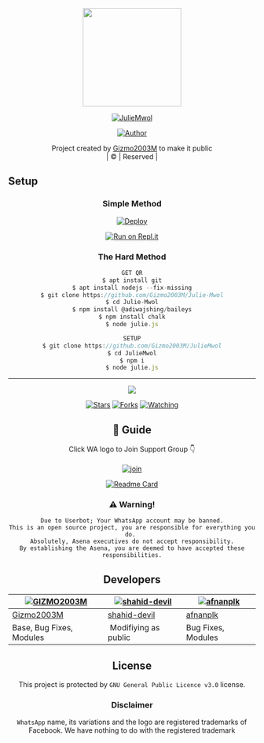 
<div align="center">
  <img border-radius: 15px src="https://avatars.githubusercontent.com/u/83164448?v=4" width="200" height="200"/>
  <p align="center">
<a href="#"><img title="JulieMwol" src="https://img.shields.io/badge/JulieMwol-green?colorA=%23ff0000&colorB=%23017e40&style=for-the-badge"></a>
</p>
  <p align="center">
<a href="https://github.com/Gizmo2003M"><img title="Author" src="https://img.shields.io/badge/Author-Gizmo2003M/JulieMwol?color=blue&style=for-the-badge&logo=whatsapp"></a>
</p>
</div>
<p align="center">
Project created by <a href="https://github.com/Gizmo2003M">Gizmo2003M</a> to make it public
    <br>
       | © |
        Reserved |
    <br> 
</p>

## Setup
<div align="center">

  ### Simple Method
  
[![Deploy](https://www.herokucdn.com/deploy/button.svg)](https://heroku.com/deploy?template=https://github.com/Gizmo2003M/Julie-Mwol) 
  
[![Run on Repl.it](https://repl.it/badge/github/quiec/whatsAlfa)](https://replit.com/@Farhandqz/JulieMwol)
  
### The Hard Method
```js
GET QR
$ apt install git
$ apt install nodejs --fix-missing
$ git clone https://github.com/Gizmo2003M/Julie-Mwol
$ cd Julie-Mwol
$ npm install @adiwajshing/baileys
$ npm install chalk
$ node julie.js
```
      
```js
SETUP
$ git clone https://github.com/Gizmo2003M/JulieMwol
$ cd JulieMwol
$ npm i
$ node julie.js
```

----

  <p align="center">
  <a href="httsp://github.com/Gizmo2003M/JulieMwol">
    
<a href="https://github.com/Gizmo2003M/followers">
<img src="https://img.shields.io/github/repo-size/Gizmo2003M/Julie-Mwol?color=green&label=Repo%20total%20size&style=plastic">
<p align="center">
<a href="https://github.com/Gizmo2003M/followers"
<img title="Followers" src="https://img.shields.io/github/followers/Gizmo2003M?color=blue&style=flat-square"></a>
<a href="https://github.com/Gizmo2003M/JulieMwol/stargazers/"><img title="Stars" src="https://img.shields.io/github/stars/Gizmo2003M/JulieMwol?color=blue&style=flat-square"></a>
<a href="https://github.com/Gizmo2003M/JulieMwol/network/members"><img title="Forks" src="https://img.shields.io/github/forks/Gizmo2003M/JulieMwol?color=blue&style=flat-square"></a>
<a href="https://github.com/Gizmo2003M/JulieMwol/watchers"><img title="Watching" src="https://img.shields.io/github/watchers/Gizmo2003M/JulieMwol?label=Watchers&color=blue&style=flat-square"></a>
</p>

## 📢 Guide
Click WA logo to Join Support Group 👇
    <br>
<br>
  [![join](https://github.com/Alien-alfa/PublicBot/blob/main/wlogo.svg.png)](https://chat.whatsapp.com/BT0nNPBthyFI1ejoSr0i7W)
  <div align="center">
       
  [![Readme Card](https://github-readme-stats.vercel.app/api/pin/?username=Gizmo2003M&repo=Julie-Mwol&theme=nightowl)](https://github.com/Gizmo2003M/Julie-Mwol)
  </div>
    
### ⚠️ Warning! 
```
Due to Userbot; Your WhatsApp account may be banned.
This is an open source project, you are responsible for everything you do. 
Absolutely, Asena executives do not accept responsibility.
By establishing the Asena, you are deemed to have accepted these responsibilities.
```

## Developers
  <div align="center">
    
  [![GIZMO2003M](https://github.com/Gizmo2003M.png?size=100)](https://github.com/Gizmo2003M) |  [![shahid-devil](https://github.com/shahid-devil.png?size=100)](https://github.com/shahid-devil) | [![afnanplk](https://github.com/afnanplk.png?size=100)](https://github.com/afnanplk) 
----|----|----
[Gizmo2003M](https://github.com/Gizmo2003M)  | [shahid-devil](https://github.com/shahid-devil) | [afnanplk](https://github.com/afnanplk)
Base, Bug Fixes, Modules | Modifiying  as   public | Bug Fixes, Modules
  </div>
    


## License
This project is protected by `GNU General Public Licence v3.0` license.

### Disclaimer
`WhatsApp` name, its variations and the logo are registered trademarks of Facebook. We have nothing to do with the registered trademark
